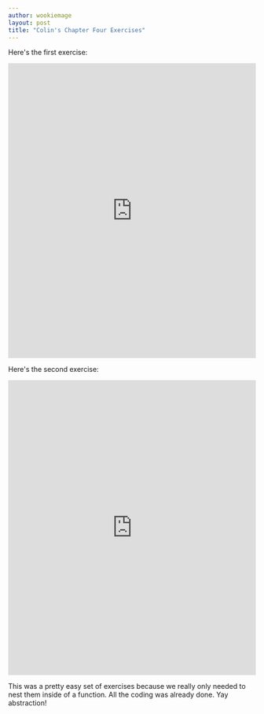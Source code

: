 ```yaml
---
author: wookiemage
layout: post
title: "Colin's Chapter Four Exercises"
---
```

  Here\'s the first exercise:
  <iframe src="https://trinket.io/embed/python/8c1b74aebf" width="100%" height="600" frameborder="0" marginwidth="0" marginheight="0" allowfullscreen></iframe>
  
  Here\'s the second exercise:
  <iframe src="https://trinket.io/embed/python/1bd01ad2c7" width="100%" height="600" frameborder="0" marginwidth="0" marginheight="0" allowfullscreen></iframe>
  
  This was a pretty easy set of exercises because we really only needed to nest them inside of a function. All the coding was already done.
  Yay abstraction!
